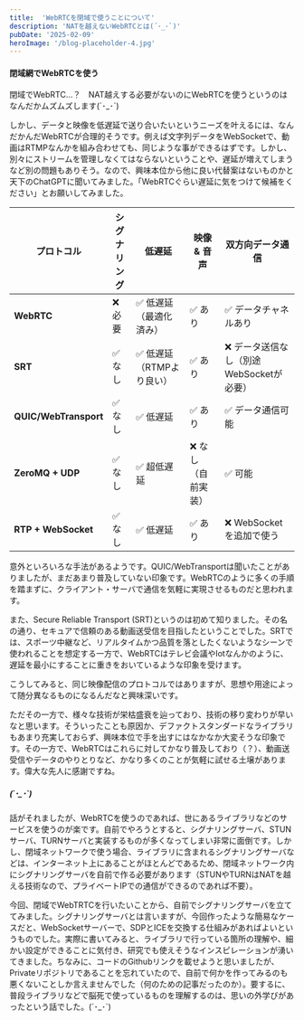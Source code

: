 ```yaml
---
title:  'WebRTCを閉域で使うことについて'
description: 'NATを越えないWebRTCとは(´･_･`)'
pubDate: '2025-02-09'
heroImage: '/blog-placeholder-4.jpg'
---
```


#### 閉域網でWebRTCを使う

閉域でWebRTC…？　NAT越えする必要がないのにWebRTCを使うというのはなんだかムズムズします(´･_･`)

しかし、データと映像を低遅延で送り合いたいというニーズを叶えるには、なんだかんだWebRTCが合理的そうです。例えば文字列データをWebSocketで、動画はRTMPなんかを組み合わせても、同じような事ができるはずです。しかし、別々にストリームを管理しなくてはならないということや、遅延が増えてしまうなど別の問題もありそう。なので、興味本位から他に良い代替案はないものかと天下のChatGPTに聞いてみました。「WebRTCぐらい遅延に気をつけて候補をください」とお願いしてみました。

| プロトコル            | シグナリング | 低遅延                            | 映像 & 音声 | 双方向データ通信                   |
|----------------------|--------------|--------------------------------|-------------|--------------------------------|
| **WebRTC**          | ❌ 必要       | ✅ 低遅延（最適化済み）         | ✅ あり     | ✅ データチャネルあり           |
| **SRT**             | ✅ なし       | ✅ 低遅延（RTMPより良い）       | ✅ あり     | ❌ データ送信なし（別途WebSocketが必要） |
| **QUIC/WebTransport** | ✅ なし       | ✅ 低遅延                        | ✅ あり     | ✅ データ通信可能               |
| **ZeroMQ + UDP**    | ✅ なし       | ✅ 超低遅延                      | ❌ なし（自前実装） | ✅ 可能                         |
| **RTP + WebSocket** | ✅ なし       | ✅ 低遅延                        | ✅ あり     | ❌ WebSocketを追加で使う         |

意外といろいろな手法があるようです。QUIC/WebTransportは聞いたことがありましたが、まだあまり普及していない印象です。WebRTCのように多くの手順を踏まずに、クライアント・サーバで通信を気軽に実現させるものだと思われます。

また、Secure Reliable Transport (SRT)というのは初めて知りました。その名の通り、セキュアで信頼のある動画送受信を目指したということでした。SRTでは、スポーツ中継など、リアルタイムかつ品質を落としたくないようなシーンで使われることを想定する一方で、WebRTCはテレビ会議やIotなんかのように、遅延を最小にすることに重きをおいているような印象を受けます。

こうしてみると、同じ映像配信のプロトコルではありますが、思想や用途によって随分異なるものになるんだなと興味深いです。

ただその一方で、様々な技術が栄枯盛衰を辿っており、技術の移り変わりが早いなと思います。そういったことも原因か、デファクトスタンダードなライブラリもあまり充実しておらず、興味本位で手を出すにはなかなか大変そうな印象です。その一方で、WebRTCはこれらに対してかなり普及しており（？）、動画送受信やデータのやりとりなど、かなり多くのことが気軽に試せる土壌があります。偉大な先人に感謝ですね。

##### (´･_･`)

話がそれましたが、WebRTCを使うのであれば、世にあるライブラリなどのサービスを使うのが楽です。自前でやろうとすると、シグナリングサーバ、STUNサーバ、TURNサーバと実装するものが多くなってしまい非常に面倒です。しかし、閉域ネットワークで使う場合、ライブラリに含まれるシグナリングサーバなどは、インターネット上にあることがほとんどであるため、閉域ネットワーク内にシグナリングサーバを自前で作る必要があります（STUNやTURNはNATを越える技術なので、プライベートIPでの通信ができるのであれば不要）。

今回、閉域でWebTRTCを行いたいことから、自前でシグナリングサーバを立ててみました。シグナリングサーバとは言いますが、今回作ったような簡易なケースだと、WebSocketサーバーで、SDPとICEを交換する仕組みがあればよいというものでした。実際に書いてみると、ライブラリで行っている箇所の理解や、細かい設定ができることに気付き、研究でも使えそうなインスピレーションが湧いてきました。ちなみに、コードのGithubリンクを載せようと思いましたが、Privateリポジトリであることを忘れていたので、自前で何かを作ってみるのも悪くないことしか言えませんでした（何のための記事だったのか）。要するに、普段ライブラリなどで脳死で使っているものを理解するのは、思いの外学びがあったという話でした。(´･_･`)